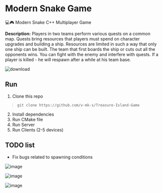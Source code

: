 # Modern Snake Game
💻🎮 Modern Snake С++ Multiplayer Game

**Description:**
Players in two teams perform various quests on a common map. Quests bring resources that players must spend on character upgrades and building a ship. Resources are limited in such a way that only one ship can be built. The team that first boards the ship or cuts out all the opponents wins. You can fight with the enemy and interfere with quests. If a player is killed - he will respawn after a while at his team base.

![download](https://user-images.githubusercontent.com/32800793/152339753-e66a3c30-4c7d-444e-9a62-bc4b7e49fa1f.png)

## Run

1. Clone this repo
> `git clone https://github.com/v-mk-s/Treasure-Island-Game`
2. Install dependencies
3. Run CMake file
4. Run Server
5. Run Clients (2-5 devices)
 
## TODO list
* Fix bugs related to spawning conditions

![image](https://user-images.githubusercontent.com/32800793/155964368-8ab3246c-f320-474c-acff-a6e196fdb3fc.png)

![image](https://user-images.githubusercontent.com/32800793/155964597-498e3f32-11c2-41c8-b40c-1f3c3a3f93fd.png)

![image](https://user-images.githubusercontent.com/32800793/155964773-7ad28146-2e8e-4d8e-9fe3-47569cbb9378.png)

